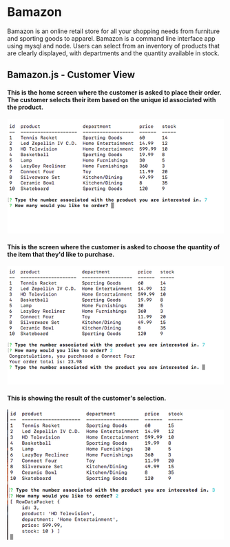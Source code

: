 # Bamazon
Bamazon is an online retail store for all your shopping needs from furniture and sporting goods to apparel. Bamazon is a command line interface app using mysql and node. Users can select from an inventory of products that are clearly displayed, with departments and the quantity available in stock. 

## Bamazon.js - Customer View

#### This is the home screen where the customer is asked to place their order. The customer selects their item based on the unique id associated with the product.

![alt text](https://github.com/briandhus/bamazon/blob/master/images/customer_view_quantity.png)

#### This is the screen where the customer is asked to choose the quantity of the item that they'd like to purchase.

![alt text](https://github.com/briandhus/bamazon/blob/master/images/customer_view_results.png)

#### This is showing the result of the customer's selection.

![alt text](https://github.com/briandhus/bamazon/blob/master/images/customerView2.png)
